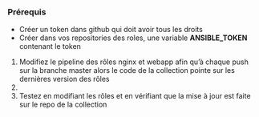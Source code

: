 ### Prérequis 
-   Créer un token dans github qui doit avoir tous les droits
- Créer dans vos repositories des roles, une variable **ANSIBLE_TOKEN** contenant le token

1. Modifiez le pipeline des rôles nginx et webapp afin qu’à chaque push sur la branche master alors le code de la collection pointe sur les dernières version des rôles
2. 
3. Testez en modifiant les rôles et en vérifiant que la mise à jour est faite sur le repo de la collection
